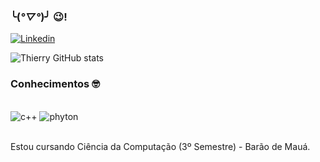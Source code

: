 ### ╰(*°▽°*)╯ 😉!

[![Linkedin](https://img.shields.io/badge/LinkedIn-0077B5?style=for-the-badge&logo=linkedin&logoColor=white)](https://www.linkedin.com/in/thierry-torino-7168622a7/)

![Thierry GitHub stats](https://github-readme-stats.vercel.app/api?username=ThierryTorino&show_icons=true&theme=dark)

### Conhecimentos 🤓

<div style="display: inline_block"><br/>
  <img aling="center" alt="c++" src="https://img.shields.io/badge/C%2B%2B-00599C?style=for-the-badge&logo=c%2B%2B&logoColor=white" />
  <img aling="center" alt="phyton" src="https://img.shields.io/badge/Python-14354C?style=for-the-badge&logo=python&logoColor=white" />
</div><br/>

Estou cursando Ciência da Computação (3º Semestre) - Barão de Mauá.
